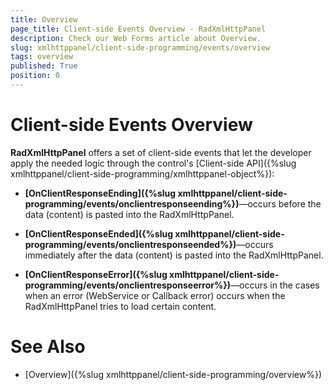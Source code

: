 ```yaml
---
title: Overview
page_title: Client-side Events Overview - RadXmlHttpPanel
description: Check our Web Forms article about Overview.
slug: xmlhttppanel/client-side-programming/events/overview
tags: overview
published: True
position: 0
---
```


# Client-side Events Overview





**RadXmlHttpPanel** offers a set of client-side events that let the developer apply the needed logic through the control's [Client-side API]({%slug xmlhttppanel/client-side-programming/xmlhttppanel-object%}):

* **[OnClientResponseEnding]({%slug xmlhttppanel/client-side-programming/events/onclientresponseending%})**—occurs before the data (content) is pasted into the RadXmlHttpPanel.

* **[OnClientResponseEnded]({%slug xmlhttppanel/client-side-programming/events/onclientresponseended%})**—occurs immediately after the data (content) is pasted into the RadXmlHttpPanel.

* **[OnClientResponseError]({%slug xmlhttppanel/client-side-programming/events/onclientresponseerror%})**—occurs in the cases when an error (WebService or Callback error) occurs when the RadXmlHttpPanel tries to load certain content.

# See Also

 * [Overview]({%slug xmlhttppanel/client-side-programming/overview%})

